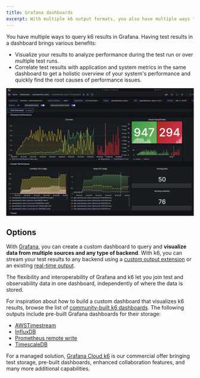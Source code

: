 ```yaml
---
title: Grafana dashboards
excerpt: With multiple k6 output formats, you also have multiple ways to visualize test results in a Grafana dashboard.
---
```


You have multiple ways to query k6 results in Grafana. 
Having test results in a dashboard brings various benefits:
- Visualize your results to analyze performance during the test run or over multiple test runs. 
- Correlate test results with application and system metrics in the same dashboard to get a holistic overview of your system's performance and quickly find the root causes of performance issues. 

![A grafana dashboard correlating k6 results with observability data](./images/correlated-grafana-dashboard-grafana-cloud-k6.png)

## Options

With [Grafana](https://grafana.com/grafana/), you can create a custom dashboard to query and **visualize data from multiple sources and any type of backend**. With k6, you can stream your test results to any backend using a [custom output extension](/extensions/get-started/create/output-extensions/) or an existing [real-time output](/results-output/real-time/#service).

The flexibility and interoperability of Grafana and k6 let you join test and observability data in one dashboard, independently of where the data is stored.

For inspiration about how to build a custom dashboard that visualizes k6 results, browse the list of [community-built k6 dashboards](https://grafana.com/grafana/dashboards/?search=k6). The following outputs include pre-built Grafana dashboards for their storage:

- [AWSTimestream](https://github.com/leonyork/xk6-output-timestream)
- [InfluxDB](/results-output/real-time/influxdb)
- [Prometheus remote write](/results-output/real-time/prometheus-remote-write)
- [TimescaleDB](/results-output/real-time/timescaledb/)

For a managed solution, [Grafana Cloud k6](https://grafana.com/products/cloud/k6/) is our commercial offer bringing test storage, pre-built dashboards, enhanced collaboration features, and many more additional capabilities.